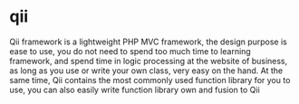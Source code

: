 qii
===

Qii framework is a lightweight PHP MVC framework, the design purpose is ease to use, you do not need to spend too much time to learning framework, and spend time in logic processing at the website of business, as long as you use or write your own class, very easy on the hand. At the same time, Qii contains the most commonly used function library for you to use, you can also easily write function library own and fusion to Qii
